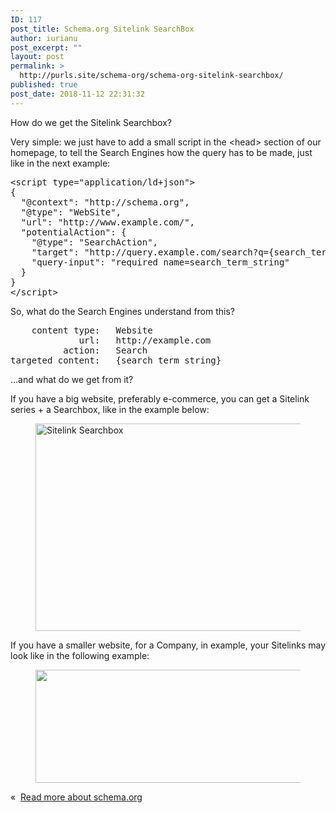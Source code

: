 ```yaml
---
ID: 117
post_title: Schema.org Sitelink SearchBox
author: iurianu
post_excerpt: ""
layout: post
permalink: >
  http://purls.site/schema-org/schema-org-sitelink-searchbox/
published: true
post_date: 2018-11-12 22:31:32
---
```

How do we get the Sitelink Searchbox? 

Very simple: we just have to add a small script in the <span>&lt;</span>head<span>&gt;</span> section of our homepage, to tell the Search Engines how the query has to be made, just like in the next example:

<pre>
<span class="pre-tag">&lt;</span><span class="pre-tag">script</span> <span class="pre-attr">type</span>="<span class="pre-value">application/ld+json</span><span class="pre-tag">"&gt;</span>
<span class="pre-tag">{</span>
  "<span class="pre-type">@context</span>": "<span class="pre-value">http://schema.org</span>",
  "<span class="pre-type">@type</span>": "<span class="pre-value">WebSite</span>",
  "<span class="pre-attr">url</span>": "<span class="pre-value">http://www.example.com/</span>",
  "<span class="pre-attr">potentialAction</span>": <span class="pre-tag">{</span>
    "<span class="pre-type">@type</span>": "<span class="pre-value">SearchAction</span>",
    "<span class="pre-attr">target</span>": "<span class="pre-value">http://query.example.com/search?q={search_term_string}</span>",
    "<span class="pre-attr">query-input</span>": "<span class="pre-value">required name=search_term_string</span>"
  <span class="pre-tag">}</span>
<span class="pre-tag">}</span>
<span class="pre-tag">&lt;</span><span class="pre-tag">/script</span><span class="pre-tag">&gt;</span>
</pre>

So, what do the Search Engines understand from this?

<pre>
    content type:   <span class="pre-value">Website</span>
             url:   <span class="pre-value">http://example.com</span>
          action:   <span class="pre-value">Search</span>
targeted content:   <span class="pre-value"><span class="pre-tag">{</span>search_term_string<span class="pre-tag">}</span></span>
</pre>

...and what do we get from it? 

If you have a big website, preferably e-commerce, you can get a Sitelink series + a Searchbox, like in the example below:

<figure><a title="Ecommerce Sitelink Searchbox" href="http://purls.site/wp-content/uploads/2018/11/lennox-Google-Search1-1.png"><img src="http://purls.site/wp-content/uploads/2018/11/lennox-Google-Search1-1.png" alt="Sitelink Searchbox" width="571" height="332" class="alignnone size-full wp-image-110" /></a></figure>

If you have a smaller website, for a Company, in example, your Sitelinks may look like in the following example:

<figure><a title="Micropack Automatizari Sitelinks" href="http://purls.site/wp-content/uploads/2018/11/Micropack-Sitelinks.png"><img src="http://purls.site/wp-content/uploads/2018/11/Micropack-Sitelinks.png" alt="" width="601" height="181" class="alignnone size-full wp-image-128" /></a></figure>

&laquo; &nbsp;<a href="http://purls.site/schema-org/the-complete-schema-org-markup/" target="_top">Read more about schema.org</a>